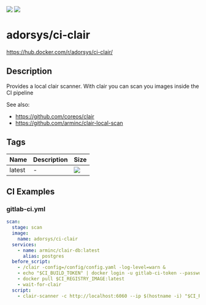 [![](https://img.shields.io/docker/pulls/adorsys/ci-clair.svg?logo=docker&style=flat-square)](https://hub.docker.com/r/adorsys/ci-clair/)
[![](https://img.shields.io/docker/stars/adorsys/ci-clair.svg?logo=docker&style=flat-square)](https://hub.docker.com/r/adorsys/ci-clair/)

# adorsys/ci-clair

https://hub.docker.com/r/adorsys/ci-clair/

## Description

Provides a local clair scanner. With clair you can scan you images inside the CI pipeline

See also:

* https://github.com/coreos/clair
* https://github.com/arminc/clair-local-scan

## Tags

| Name | Description | Size |
| ---- | ----------- | ---- |
| latest | - | [![](https://img.shields.io/microbadger/image-size/adorsys/ci-clair.svg?style=flat-square)](https://microbadger.com/images/adorsys/ci-clair) |


## CI Examples

### gitlab-ci.yml
```yaml
scan:
  stage: scan
  image: 
    name: adorsys/ci-clair
  services:
    - name: arminc/clair-db:latest
      alias: postgres
  before_script:
    - /clair -config=/config/config.yaml -log-level=warn &
    - echo "$CI_BUILD_TOKEN" | docker login -u gitlab-ci-token --password-stdin $CI_REGISTRY
    - docker pull $CI_REGISTRY_IMAGE:latest
    - wait-for-clair
  script:
    - clair-scanner -c http://localhost:6060 --ip $(hostname -i) "$CI_REGISTRY_IMAGE:latest"
```
